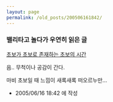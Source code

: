 ```yaml
---
layout: page
permalink: /old_posts/200506161842/
---
```


### 밸리타고 놀다가 우연히 읽은 글

<a href="http://arisnan.egloos.com/1441199" target="_NEW">초보가 초보로 존재하는 초보의 시간</a>

음.. 무척이나 공감이 간다.

마비 초보일 때 느낌이 새록새록 떠오르누만...




- 2005/06/16 18:42 에 작성